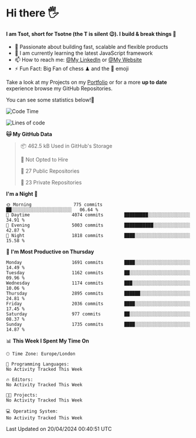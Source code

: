 # Hi there :raised_hand_with_fingers_splayed:
#### I am Tsot, short for Tsotne (the T is silent :wink:). I build & break things :space_invader:
- :telescope: Passionate about building fast, scalable and flexible products
- :seedling: I am currently learning the latest JavaScript framework 
- :mailbox: How to reach me: [@My LinkedIn](https://www.linkedin.com/in/tsotne-gvadzabia/) or [@My Website](https://tsotne.co.uk/contact)
- :zap: Fun Fact: Big Fan of chess ♟ and the 👾 emoji

Take a look at my Projects on my [Portfolio](https://tsotne.co.uk/) or for a more **up to date** experience browse my GitHub Repositories.

You can see some statistics below!:space_invader:
<!--START_SECTION:waka-->
![Code Time](http://img.shields.io/badge/Code%20Time-761%20hrs%202%20mins-blue)

![Lines of code](https://img.shields.io/badge/From%20Hello%20World%20I%27ve%20Written-5.6%20million%20lines%20of%20code-blue)

**🐱 My GitHub Data** 

> 📦 462.5 kB Used in GitHub's Storage 
 > 
> 🚫 Not Opted to Hire
 > 
> 📜 27 Public Repositories 
 > 
> 🔑 23 Private Repositories 
 > 
**I'm a Night 🦉** 

```text
🌞 Morning                775 commits         ██░░░░░░░░░░░░░░░░░░░░░░░   06.64 % 
🌆 Daytime                4074 commits        █████████░░░░░░░░░░░░░░░░   34.91 % 
🌃 Evening                5003 commits        ███████████░░░░░░░░░░░░░░   42.87 % 
🌙 Night                  1818 commits        ████░░░░░░░░░░░░░░░░░░░░░   15.58 % 
```
📅 **I'm Most Productive on Thursday** 

```text
Monday                   1691 commits        ████░░░░░░░░░░░░░░░░░░░░░   14.49 % 
Tuesday                  1162 commits        ██░░░░░░░░░░░░░░░░░░░░░░░   09.96 % 
Wednesday                1174 commits        ███░░░░░░░░░░░░░░░░░░░░░░   10.06 % 
Thursday                 2895 commits        ██████░░░░░░░░░░░░░░░░░░░   24.81 % 
Friday                   2036 commits        ████░░░░░░░░░░░░░░░░░░░░░   17.45 % 
Saturday                 977 commits         ██░░░░░░░░░░░░░░░░░░░░░░░   08.37 % 
Sunday                   1735 commits        ████░░░░░░░░░░░░░░░░░░░░░   14.87 % 
```


📊 **This Week I Spent My Time On** 

```text
🕑︎ Time Zone: Europe/London

💬 Programming Languages: 
No Activity Tracked This Week

🔥 Editors: 
No Activity Tracked This Week

🐱‍💻 Projects: 
No Activity Tracked This Week

💻 Operating System: 
No Activity Tracked This Week
```


 Last Updated on 20/04/2024 00:40:51 UTC
<!--END_SECTION:waka-->
